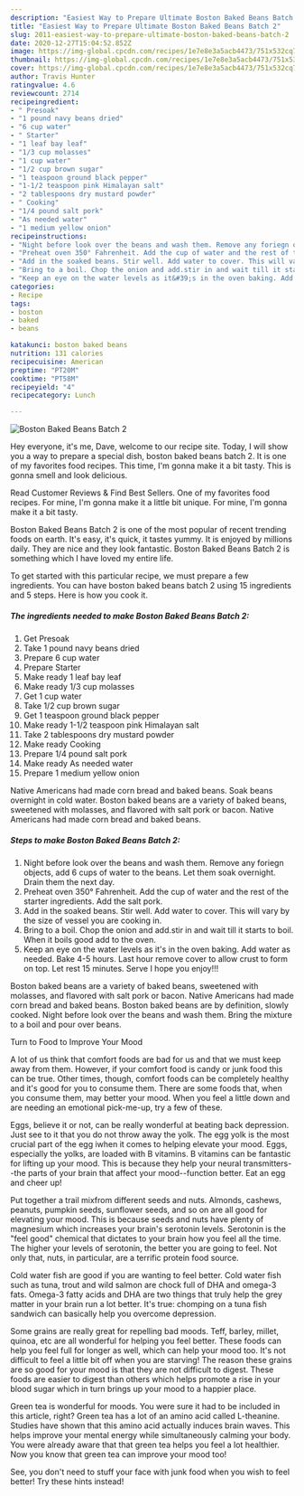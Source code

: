 ```yaml
---
description: "Easiest Way to Prepare Ultimate Boston Baked Beans Batch 2"
title: "Easiest Way to Prepare Ultimate Boston Baked Beans Batch 2"
slug: 2011-easiest-way-to-prepare-ultimate-boston-baked-beans-batch-2
date: 2020-12-27T15:04:52.852Z
image: https://img-global.cpcdn.com/recipes/1e7e8e3a5acb4473/751x532cq70/boston-baked-beans-batch-2-recipe-main-photo.jpg
thumbnail: https://img-global.cpcdn.com/recipes/1e7e8e3a5acb4473/751x532cq70/boston-baked-beans-batch-2-recipe-main-photo.jpg
cover: https://img-global.cpcdn.com/recipes/1e7e8e3a5acb4473/751x532cq70/boston-baked-beans-batch-2-recipe-main-photo.jpg
author: Travis Hunter
ratingvalue: 4.6
reviewcount: 2714
recipeingredient:
- " Presoak"
- "1 pound navy beans dried"
- "6 cup water"
- " Starter"
- "1 leaf bay leaf"
- "1/3 cup molasses"
- "1 cup water"
- "1/2 cup brown sugar"
- "1 teaspoon ground black pepper"
- "1-1/2 teaspoon pink Himalayan salt"
- "2 tablespoons dry mustard powder"
- " Cooking"
- "1/4 pound salt pork"
- "As needed water"
- "1 medium yellow onion"
recipeinstructions:
- "Night before look over the beans and wash them. Remove any foriegn objects, add 6 cups of water to the beans. Let them soak overnight. Drain them the next day."
- "Preheat oven 350° Fahrenheit. Add the cup of water and the rest of the starter ingredients. Add the salt pork."
- "Add in the soaked beans. Stir well. Add water to cover. This will vary by the size of vessel you are cooking in."
- "Bring to a boil. Chop the onion and add.stir in and wait till it starts to boil. When it boils good add to the oven."
- "Keep an eye on the water levels as it&#39;s in the oven baking. Add water as needed. Bake 4-5 hours. Last hour remove cover to allow crust to form on top. Let rest 15 minutes. Serve I hope you enjoy!!!"
categories:
- Recipe
tags:
- boston
- baked
- beans

katakunci: boston baked beans 
nutrition: 131 calories
recipecuisine: American
preptime: "PT20M"
cooktime: "PT58M"
recipeyield: "4"
recipecategory: Lunch

---
```



![Boston Baked Beans Batch 2](https://img-global.cpcdn.com/recipes/1e7e8e3a5acb4473/751x532cq70/boston-baked-beans-batch-2-recipe-main-photo.jpg)

Hey everyone, it's me, Dave, welcome to our recipe site. Today, I will show you a way to prepare a special dish, boston baked beans batch 2. It is one of my favorites food recipes. This time, I'm gonna make it a bit tasty. This is gonna smell and look delicious.

Read Customer Reviews &amp; Find Best Sellers. One of my favorites food recipes. For mine, I&#39;m gonna make it a little bit unique. For mine, I&#39;m gonna make it a bit tasty.

Boston Baked Beans Batch 2 is one of the most popular of recent trending foods on earth. It's easy, it's quick, it tastes yummy. It is enjoyed by millions daily. They are nice and they look fantastic. Boston Baked Beans Batch 2 is something which I have loved my entire life.


To get started with this particular recipe, we must prepare a few ingredients. You can have boston baked beans batch 2 using 15 ingredients and 5 steps. Here is how you cook it.

<!--inarticleads1-->

##### The ingredients needed to make Boston Baked Beans Batch 2:

1. Get  Presoak
1. Take 1 pound navy beans dried
1. Prepare 6 cup water
1. Prepare  Starter
1. Make ready 1 leaf bay leaf
1. Make ready 1/3 cup molasses
1. Get 1 cup water
1. Take 1/2 cup brown sugar
1. Get 1 teaspoon ground black pepper
1. Make ready 1-1/2 teaspoon pink Himalayan salt
1. Take 2 tablespoons dry mustard powder
1. Make ready  Cooking
1. Prepare 1/4 pound salt pork
1. Make ready As needed water
1. Prepare 1 medium yellow onion


Native Americans had made corn bread and baked beans. Soak beans overnight in cold water. Boston baked beans are a variety of baked beans, sweetened with molasses, and flavored with salt pork or bacon. Native Americans had made corn bread and baked beans. 

<!--inarticleads2-->

##### Steps to make Boston Baked Beans Batch 2:

1. Night before look over the beans and wash them. Remove any foriegn objects, add 6 cups of water to the beans. Let them soak overnight. Drain them the next day.
1. Preheat oven 350° Fahrenheit. Add the cup of water and the rest of the starter ingredients. Add the salt pork.
1. Add in the soaked beans. Stir well. Add water to cover. This will vary by the size of vessel you are cooking in.
1. Bring to a boil. Chop the onion and add.stir in and wait till it starts to boil. When it boils good add to the oven.
1. Keep an eye on the water levels as it&#39;s in the oven baking. Add water as needed. Bake 4-5 hours. Last hour remove cover to allow crust to form on top. Let rest 15 minutes. Serve I hope you enjoy!!!


Boston baked beans are a variety of baked beans, sweetened with molasses, and flavored with salt pork or bacon. Native Americans had made corn bread and baked beans. Boston baked beans are by definition, slowly cooked. Night before look over the beans and wash them. Bring the mixture to a boil and pour over beans. 

Turn to Food to Improve Your Mood


A lot of us think that comfort foods are bad for us and that we must keep away from them. However, if your comfort food is candy or junk food this can be true. Other times, though, comfort foods can be completely healthy and it's good for you to consume them. There are some foods that, when you consume them, may better your mood. When you feel a little down and are needing an emotional pick-me-up, try a few of these.

Eggs, believe it or not, can be really wonderful at beating back depression. Just see to it that you do not throw away the yolk. The egg yolk is the most crucial part of the egg iwhen it comes to helping elevate your mood. Eggs, especially the yolks, are loaded with B vitamins. B vitamins can be fantastic for lifting up your mood. This is because they help your neural transmitters--the parts of your brain that affect your mood--function better. Eat an egg and cheer up!

Put together a trail mixfrom different seeds and nuts. Almonds, cashews, peanuts, pumpkin seeds, sunflower seeds, and so on are all good for elevating your mood. This is because seeds and nuts have plenty of magnesium which increases your brain's serotonin levels. Serotonin is the "feel good" chemical that dictates to your brain how you feel all the time. The higher your levels of serotonin, the better you are going to feel. Not only that, nuts, in particular, are a terrific protein food source.

Cold water fish are good if you are wanting to feel better. Cold water fish such as tuna, trout and wild salmon are chock full of DHA and omega-3 fats. Omega-3 fatty acids and DHA are two things that truly help the grey matter in your brain run a lot better. It's true: chomping on a tuna fish sandwich can basically help you overcome depression. 

Some grains are really great for repelling bad moods. Teff, barley, millet, quinoa, etc are all wonderful for helping you feel better. These foods can help you feel full for longer as well, which can help your mood too. It's not difficult to feel a little bit off when you are starving! The reason these grains are so good for your mood is that they are not difficult to digest. These foods are easier to digest than others which helps promote a rise in your blood sugar which in turn brings up your mood to a happier place.

Green tea is wonderful for moods. You were sure it had to be included in this article, right? Green tea has a lot of an amino acid called L-theanine. Studies have shown that this amino acid actually induces brain waves. This helps improve your mental energy while simultaneously calming your body. You were already aware that that green tea helps you feel a lot healthier. Now you know that green tea can improve your mood too!

See, you don't need to stuff your face with junk food when you wish to feel better! Try  these hints  instead!

